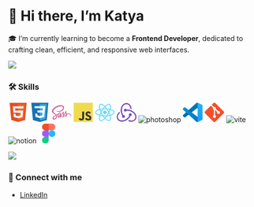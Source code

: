 # 👋 Hi there, I’m Katya

🎓 I’m currently learning to become a **Frontend Developer**, dedicated to crafting clean, efficient, and responsive web interfaces.

<img src="https://capsule-render.vercel.app/api?type=rect&color=gradient&height=2"/>

### 🛠 Skills  

<p align="left">
  <img src="https://raw.githubusercontent.com/devicons/devicon/master/icons/html5/html5-original.svg" title="HTML5" alt="html5" width="40" height="40"/>
  <img src="https://raw.githubusercontent.com/devicons/devicon/master/icons/css3/css3-original.svg" title="CSS3" alt="css3" width="40" height="40"/>
  <img src="https://raw.githubusercontent.com/devicons/devicon/master/icons/sass/sass-original.svg" title="SCSS" alt="scss" width="40" height="40"/>
  <img src="https://raw.githubusercontent.com/devicons/devicon/master/icons/javascript/javascript-original.svg" title="JavaScript" alt="javascript" width="40" height="40"/>
  <img src="https://raw.githubusercontent.com/devicons/devicon/master/icons/react/react-original.svg" title="React" alt="react" width="40" height="40"/>
  <img src="https://raw.githubusercontent.com/devicons/devicon/master/icons/redux/redux-original.svg" title="Redux" alt="redux" width="40" height="40"/>
  <img src="https://cdn.jsdelivr.net/gh/devicons/devicon/icons/photoshop/photoshop-plain.svg" title="Photoshop" alt="photoshop" width="40" height="40"/>
  <img src="https://raw.githubusercontent.com/devicons/devicon/master/icons/vscode/vscode-original.svg" title="VS Code" alt="vscode" width="40" height="40"/>
  <img src="https://raw.githubusercontent.com/devicons/devicon/master/icons/git/git-original.svg" title="Git" alt="git" width="40" height="40"/>
  <img src="https://vitejs.dev/logo.svg" title="Vite" alt="vite" width="40" height="40"/>
  <img src="https://cdn.jsdelivr.net/gh/simple-icons/simple-icons/icons/notion.svg" title="Notion" alt="notion" width="40" height="40"/>
  <img src="https://raw.githubusercontent.com/devicons/devicon/master/icons/figma/figma-original.svg" title="Figma" alt="figma" width="40" height="40"/>
</p>



<img src="https://capsule-render.vercel.app/api?type=rect&color=gradient&height=2"/>



### 🔗 Connect with me
- [LinkedIn](https://www.linkedin.com/in/екатерина-мазурик-698a7a28b/)  

